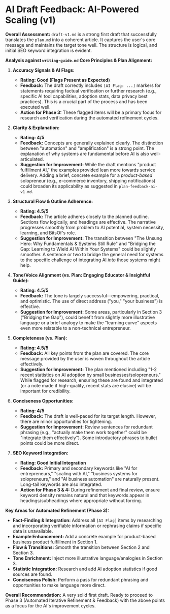 # AI Draft Feedback: AI-Powered Scaling (v1)

**Overall Assessment:** `draft-v1.md` is a strong first draft that successfully translates the `plan.md` into a coherent article. It captures the user's core message and maintains the target tone well. The structure is logical, and initial SEO keyword integration is evident.

**Analysis against `writing-guide.md` Core Principles & Plan Alignment:**

1.  **Accuracy Signals & AI Flags:**
    *   **Rating: Good (Flags Present as Expected)**
    *   **Feedback:** The draft correctly includes `[AI Flag: ...]` markers for statements requiring factual verification or further research (e.g., specific AI tool capabilities, adoption stats, data privacy best practices). This is a crucial part of the process and has been executed well.
    *   **Action for Phase 3:** These flagged items will be a primary focus for research and verification during the automated refinement cycles.

2.  **Clarity & Explanation:**
    *   **Rating: 4/5**
    *   **Feedback:** Concepts are generally explained clearly. The distinction between "automation" and "amplification" is a strong point. The explanation of why systems are fundamental before AI is also well-articulated.
    *   **Suggestion for Improvement:** While the draft mentions "product fulfillment AI," the examples provided lean more towards service delivery. Adding a brief, concrete example for a *product-based* solopreneur (e.g., e-commerce inventory, shipping notifications) could broaden its applicability as suggested in `plan-feedback-ai-v1.md`.

3.  **Structural Flow & Outline Adherence:**
    *   **Rating: 4.5/5**
    *   **Feedback:** The article adheres closely to the planned outline. Sections flow logically, and headings are effective. The narrative progresses smoothly from problem to AI potential, system necessity, learning, and BitsOf's role.
    *   **Suggestion for Improvement:** The transition between "The Unsung Hero: Why Fundamentals & Systems Still Rule" and "Bridging the Gap: Learning to Wield AI Within Your Systems" could be slightly smoother. A sentence or two to bridge the general need for systems to the specific challenge of integrating AI *into* those systems might help.

4.  **Tone/Voice Alignment (vs. Plan: Engaging Educator & Insightful Guide):**
    *   **Rating: 4.5/5**
    *   **Feedback:** The tone is largely successful—empowering, practical, and optimistic. The use of direct address ("you," "your business") is effective.
    *   **Suggestion for Improvement:** Some areas, particularly in Section 3 ("Bridging the Gap"), could benefit from slightly more illustrative language or a brief analogy to make the "learning curve" aspects even more relatable to a non-technical entrepreneur.

5.  **Completeness (vs. Plan):**
    *   **Rating: 4.5/5**
    *   **Feedback:** All key points from the plan are covered. The core message provided by the user is woven throughout the article effectively.
    *   **Suggestion for Improvement:** The plan mentioned including "1-2 recent statistics on AI adoption by small businesses/solopreneurs." While flagged for research, ensuring these are found and integrated (or a note made if high-quality, recent stats are elusive) will be important for credibility.

6.  **Conciseness Opportunities:**
    *   **Rating: 4/5**
    *   **Feedback:** The draft is well-paced for its target length. However, there are minor opportunities for tightening.
    *   **Suggestion for Improvement:** Review sentences for redundant phrasing (e.g., "actually make them work together" could be "integrate them effectively"). Some introductory phrases to bullet points could be more direct.

7.  **SEO Keyword Integration:**
    *   **Rating: Good Initial Integration**
    *   **Feedback:** Primary and secondary keywords like "AI for entrepreneurs," "scaling with AI," "business systems for solopreneurs," and "AI business automation" are naturally present. Long-tail keywords are also integrated.
    *   **Action for Phase 3 & 4:** During refinement and final review, ensure keyword density remains natural and that keywords appear in headings/subheadings where appropriate without forcing.

**Key Areas for Automated Refinement (Phase 3):**

*   **Fact-Finding & Integration:** Address all `[AI Flag]` items by researching and incorporating verifiable information or rephrasing claims if specific data is unavailable.
*   **Example Enhancement:** Add a concrete example for product-based business product fulfillment in Section 1.
*   **Flow & Transitions:** Smooth the transition between Section 2 and Section 3.
*   **Tone Enrichment:** Inject more illustrative language/analogies in Section 3.
*   **Statistic Integration:** Research and add AI adoption statistics if good sources are found.
*   **Conciseness Polish:** Perform a pass for redundant phrasing and opportunities to make language more direct.

**Overall Recommendation:** A very solid first draft. Ready to proceed to Phase 3 (Automated Iterative Refinement & Feedback) with the above points as a focus for the AI's improvement cycles. 